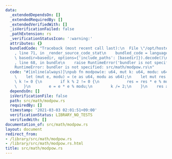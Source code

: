 ```yaml
---
data:
  _extendedDependsOn: []
  _extendedRequiredBy: []
  _extendedVerifiedWith: []
  _isVerificationFailed: false
  _pathExtension: rs
  _verificationStatusIcon: ':warning:'
  attributes: {}
  bundledCode: "Traceback (most recent call last):\n  File \"/opt/hostedtoolcache/Python/3.9.2/x64/lib/python3.9/site-packages/onlinejudge_verify/documentation/build.py\"\
    , line 71, in _render_source_code_stat\n    bundled_code = language.bundle(stat.path,\
    \ basedir=basedir, options={'include_paths': [basedir]}).decode()\n  File \"/opt/hostedtoolcache/Python/3.9.2/x64/lib/python3.9/site-packages/onlinejudge_verify/languages/user_defined.py\"\
    , line 68, in bundle\n    raise RuntimeError('bundler is not specified: {}'.format(path.as_posix()))\n\
    RuntimeError: bundler is not specified: src/math/modpow.rs\n"
  code: "#[inline(always)]\npub fn modpow(e: u64, mut k: u64, modu: u64) -> u64 {\n\
    \    let (mut e, modu) = (e as u64, modu as u64);\n    let mut res = 1;\n    while\
    \ k != 0 {\n        if k % 2 != 0 {\n            res = res * e % modu;\n     \
    \   }\n        e = e * e % modu;\n        k /= 2;\n    }\n    res as u64\n}\n"
  dependsOn: []
  isVerificationFile: false
  path: src/math/modpow.rs
  requiredBy: []
  timestamp: '2021-03-03 02:01:51+09:00'
  verificationStatus: LIBRARY_NO_TESTS
  verifiedWith: []
documentation_of: src/math/modpow.rs
layout: document
redirect_from:
- /library/src/math/modpow.rs
- /library/src/math/modpow.rs.html
title: src/math/modpow.rs
---
```

